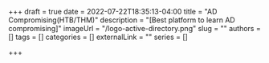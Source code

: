 +++ 
draft = true
date = 2022-07-22T18:35:13-04:00
title = "AD Compromising(HTB/THM)"
description = "[Best platform to learn AD compromising]"
imageUrl = "/logo-active-directory.png"
slug = ""
authors = []
tags = []
categories = []
externalLink = ""
series = []


+++
